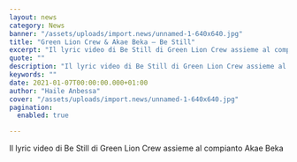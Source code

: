 ```yaml
---
layout: news
category: News
banner: "/assets/uploads/import.news/unnamed-1-640x640.jpg"
title: "Green Lion Crew & Akae Beka – Be Still"
excerpt: "Il lyric video di Be Still di Green Lion Crew assieme al compianto Akae Beka"
quote: ""
description: "Il lyric video di Be Still di Green Lion Crew assieme al compianto Akae Beka"
keywords: ""
date: 2021-01-07T00:00:00.000+01:00
author: "Haile Anbessa"
cover: "/assets/uploads/import.news/unnamed-1-640x640.jpg"
pagination:
  enabled: true

---
```


Il lyric video di Be Still di Green Lion Crew assieme al compianto Akae Beka
